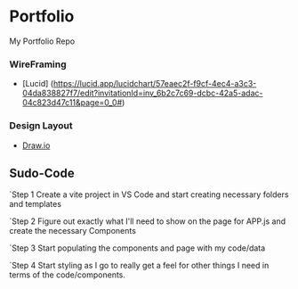 # Portfolio
My Portfolio Repo

### WireFraming 
- [Lucid] (https://lucid.app/lucidchart/57eaec2f-f9cf-4ec4-a3c3-04da838827f7/edit?invitationId=inv_6b2c7c69-dcbc-42a5-adac-04c823d47c11&page=0_0#)


### Design Layout 
- [Draw.io](https://app.diagrams.net/#G1lcupO9NFJIINtUPoN3Fpk44l_FrVrDpN)

## Sudo-Code

`Step 1
Create a vite project in VS Code and start creating necessary folders and templates

`Step 2
Figure out exactly what I'll need to show on the page for APP.js and create the necessary Components

`Step 3
Start populating the components and page with my code/data

`Step 4
Start styling as I go to really get a feel for other things I need in terms of the code/components.


